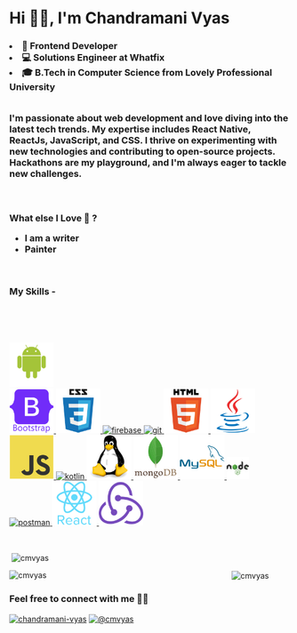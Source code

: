<h1 align="left">Hi 👋🏻, I'm Chandramani Vyas</h1>
<h3 align="left"><li>🚀 Frontend Developer</li>  <li>💻 Solutions Engineer at Whatfix</li> 
<li>🎓 B.Tech in Computer Science from Lovely Professional University</li>
<br/>
<p>I'm passionate about web development and love diving into the latest tech trends. My expertise includes React Native, ReactJs, JavaScript, and CSS. I thrive on experimenting with new technologies and contributing to open-source projects. Hackathons are my playground, and I'm always eager to tackle new challenges.</p>
 <br/> 
  </h3>
  <h3> What else I Love 🤔 ?
    <br><ul>
<li> I am a writer<br></li>
<li>  Painter<br></li>
 </h3>

<br/>
<h3 align="left">My Skills -</h3>
<br/>
    <div display="flex" justify-content="center">
<br/>
<p align="left"> <a href="https://developer.android.com" target="_blank" rel="noreferrer" > 
<br/>
  <img src="https://raw.githubusercontent.com/devicons/devicon/master/icons/android/android-original-wordmark.svg" alt="android" width="80" height="80" />  </a> <a href="https://getbootstrap.com" target="_blank" rel="noreferrer">
<br/>
  <img src="https://raw.githubusercontent.com/devicons/devicon/master/icons/bootstrap/bootstrap-plain-wordmark.svg" alt="bootstrap" width="80" height="80"/> </a> <a href="https://www.w3schools.com/css/" target="_blank" rel="noreferrer"> 
  <img src="https://raw.githubusercontent.com/devicons/devicon/master/icons/css3/css3-original-wordmark.svg" alt="css3"width="80" height="80"/> </a> 
  

  <a href="https://firebase.google.com/" target="_blank" rel="noreferrer">
  <img src="https://www.vectorlogo.zone/logos/firebase/firebase-icon.svg" alt="firebase" width="80" height="80"/> </a> <a href="https://git-scm.com/" target="_blank" rel="noreferrer"> 
  <img src="https://www.vectorlogo.zone/logos/git-scm/git-scm-icon.svg" alt="git" width="80" height="80"/> </a> <a href="https://www.w3.org/html/" target="_blank" rel="noreferrer"> 
  <img src="https://raw.githubusercontent.com/devicons/devicon/master/icons/html5/html5-original-wordmark.svg" alt="html5" width="80" height="80"/> </a> <a href="https://www.java.com" target="_blank" rel="noreferrer">
  <img src="https://raw.githubusercontent.com/devicons/devicon/master/icons/java/java-original.svg" alt="java" width="80" height="80"/> </a> <a href="https://developer.mozilla.org/en-US/docs/Web/JavaScript" target="_blank" rel="noreferrer">
  <img src="https://raw.githubusercontent.com/devicons/devicon/master/icons/javascript/javascript-original.svg" alt="javascript"width="80" height="80"/> </a> <a href="https://kotlinlang.org" target="_blank" rel="noreferrer">
  <img src="https://www.vectorlogo.zone/logos/kotlinlang/kotlinlang-icon.svg" alt="kotlin"width="80" height="80"/> </a> <a href="https://www.linux.org/" target="_blank" rel="noreferrer">
  <img src="https://raw.githubusercontent.com/devicons/devicon/master/icons/linux/linux-original.svg" alt="linux"width="80" height="80"/> </a> <a href="https://www.mongodb.com/" target="_blank" rel="noreferrer">
  <img src="https://raw.githubusercontent.com/devicons/devicon/master/icons/mongodb/mongodb-original-wordmark.svg" alt="mongodb" width="80" height="80"/> </a> <a href="https://www.mysql.com/" target="_blank" rel="noreferrer">
  <img src="https://raw.githubusercontent.com/devicons/devicon/master/icons/mysql/mysql-original-wordmark.svg" alt="mysql"width="80" height="80"/> </a> <a href="https://nodejs.org" target="_blank" rel="noreferrer"> 
  <img src="https://raw.githubusercontent.com/devicons/devicon/master/icons/nodejs/nodejs-original-wordmark.svg" alt="nodejs" width="40" height="40"/> </a> <a href="https://postman.com" target="_blank" rel="noreferrer"> 
  <img src="https://www.vectorlogo.zone/logos/getpostman/getpostman-icon.svg" alt="postman" width="80" height="80"> </a> <a href="https://reactjs.org/" target="_blank" rel="noreferrer"> 
  <img src="https://raw.githubusercontent.com/devicons/devicon/master/icons/react/react-original-wordmark.svg" alt="react" width="80" height="80"/> </a> <a href="https://redux.js.org" target="_blank" rel="noreferrer">
  <img src="https://raw.githubusercontent.com/devicons/devicon/master/icons/redux/redux-original.svg" alt="redux" width="80" height="80"> </a> </p><br/>
   
      
      
 
<div>


<p>&nbsp;<img align="center" src="https://github-readme-stats.vercel.app/api/top-langs?username=cmvyas&show_icons=true&locale=en&layout=compact" alt="cmvyas"  width="400"/></p>

<p><img  width="400" align="left" src="https://github-readme-stats.vercel.app/api?username=cmvyas&show_icons=true&locale=en" alt="cmvyas" /></p>

<p><img  width="400" align="center" src="https://github-readme-streak-stats.herokuapp.com/?user=cmvyas&" alt="cmvyas" /></p>

<h3 align="left">Feel free to connect with me ✌🏻</h3>
<p align="left">
<a href="https://linkedin.com/in/chandramani-vyas" target="blank"><img align="center" src="https://raw.githubusercontent.com/rahuldkjain/github-profile-readme-generator/master/src/images/icons/Social/linked-in-alt.svg" alt="chandramani-vyas" height="30" width="40" /></a>
<a href="https://medium.com/@cmvyas" target="blank"><img align="center" src="https://raw.githubusercontent.com/rahuldkjain/github-profile-readme-generator/master/src/images/icons/Social/medium.svg" alt="@cmvyas" height="30" width="40" /></a>
</p>
<!--
**cmvyas/cmvyas** is a ✨ _special_ ✨ repository because its `README.md` (this file) appears on your GitHub profile.

Here are some ideas to get you started:

- 🔭 I’m currently working on ...
- 🌱 I’m currently learning ...
- 👯 I’m looking to collaborate on ...
- 🤔 I’m looking for help with ...
- 💬 Ask me about ...
- 📫 How to reach me: ...
- 😄 Pronouns: ...
- ⚡ Fun fact: ...
-->
